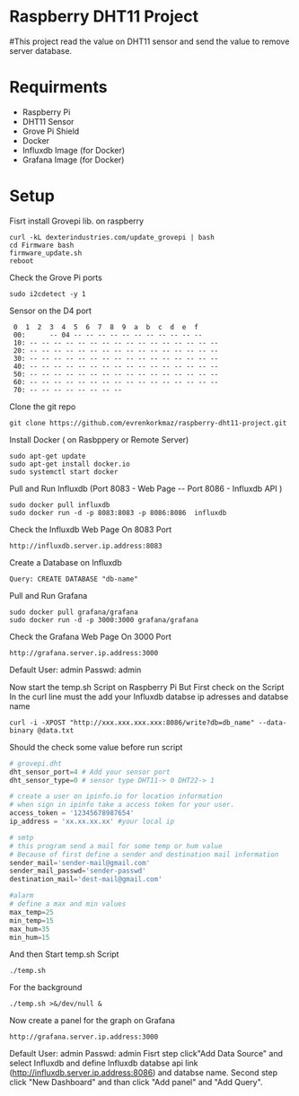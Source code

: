 # Raspberry DHT11 Project

#This project read the value on DHT11 sensor and send the value to remove server database.

# Requirments
 - Raspberry Pi
 - DHT11 Sensor
 - Grove Pi Shield
 - Docker
 - Influxdb Image (for Docker)
 - Grafana Image (for Docker)

# Setup
Fisrt install Grovepi lib. on raspberry
```
curl -kL dexterindustries.com/update_grovepi | bash
cd Firmware bash 
firmware_update.sh
reboot
```
Check the Grove Pi ports
```
sudo i2cdetect -y 1
```
Sensor on the D4 port
```
 0  1  2  3  4  5  6  7  8  9  a  b  c  d  e  f
 00:      -- 04 -- -- -- -- -- -- -- -- -- -- -- 
 10: -- -- -- -- -- -- -- -- -- -- -- -- -- -- -- -- 
 20: -- -- -- -- -- -- -- -- -- -- -- -- -- -- -- -- 
 30: -- -- -- -- -- -- -- -- -- -- -- -- -- -- -- -- 
 40: -- -- -- -- -- -- -- -- -- -- -- -- -- -- -- -- 
 50: -- -- -- -- -- -- -- -- -- -- -- -- -- -- -- -- 
 60: -- -- -- -- -- -- -- -- -- -- -- -- -- -- -- -- 
 70: -- -- -- -- -- -- -- -- 
 ```
 Clone the git repo
 ```
 git clone https://github.com/evrenkorkmaz/raspberry-dht11-project.git
 ```
 
 
 
 Install Docker ( on Rasbppery or Remote Server)
 
 ```
sudo apt-get update
sudo apt-get install docker.io
sudo systemctl start docker
```
Pull and Run Influxdb (Port 8083 - Web Page -- Port 8086 - Influxdb API )

```
sudo docker pull influxdb
sudo docker run -d -p 8083:8083 -p 8086:8086  influxdb
```
Check the Influxdb Web Page On 8083 Port 
```
http://influxdb.server.ip.address:8083
```
Create a Database on Influxdb 
```
Query: CREATE DATABASE "db-name"
```

Pull and Run Grafana 
```
sudo docker pull grafana/grafana
sudo docker run -d -p 3000:3000 grafana/grafana
```
Check the Grafana Web Page On 3000 Port 
```
http://grafana.server.ip.address:3000
```
Default User: admin Passwd: admin

Now start the temp.sh Script on Raspberry Pi
But First check on the Script
In the curl line must the add your Influxdb databse ip adresses and databse name 

```
curl -i -XPOST "http://xxx.xxx.xxx.xxx:8086/write?db=db_name" --data-binary @data.txt
```
 Should the check some value before run script
 ```python
# grovepi.dht
dht_sensor_port=4 # Add your sensor port 
dht_sensor_type=0 # sensor type DHT11-> 0 DHT22-> 1

# create a user on ipinfo.io for location information
# when sign in ipinfo take a access token for your user.
access_token = '12345678987654'
ip_address = 'xx.xx.xx.xx' #your local ip

# smtp
# this program send a mail for some temp or hum value
# Because of first define a sender and destination mail information
sender_mail='sender-mail@gmail.com'
sender_mail_passwd='sender-passwd'
destination_mail='dest-mail@gmail.com'

#alarm
# define a max and min values
max_temp=25
min_temp=15
max_hum=35
min_hum=15
 ```
 And then Start temp.sh Script
  ```
  ./temp.sh
   ```
 For the background 
  ```
  ./temp.sh >&/dev/null &
  ```
 Now create a panel for the graph on Grafana
  ```
  http://grafana.server.ip.address:3000
  ```
 Default User: admin Passwd: admin
 Fisrt step click"Add Data Source" and select Influxdb and define Influxdb databse api link (http://influxdb.server.ip.address:8086) and databse name.
 Second step click "New Dashboard" and than click "Add panel" and "Add Query".
 
 
 
 
 
 
 
 
 
 
 
 
 
 
 
 
 
 
 
 
 
 
 
 
 
 
